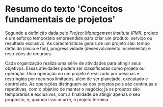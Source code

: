# Resumo do texto 'Conceitos fundamentais de projetos'

Segundo a definição dada pelo _Project Management Institute (PMI)_, projeto é um esforço temporário empreendido para criar um produto, serviço ou resultado exclusivo. As características gerais de um projeto são: tempo definido (início e fim), progressividade (desenvolvimento incremental) e restrições de recursos. 

Cada organização realiza uma série de atividades para atingir seus objetivos. Essas atividades podem ser classificadas como projeto ou operação. Uma operação ou um projeto é realizado por pessoas e restringido por recursos limitados, além de ser planejado, executado e controlado. As operações distinguem-se dos projetos pois são contínuas e repetitivas, com o objetivo de manter o negócio; já os projetos são temporários e exclusivos, com a finalidade de atingir apenas o seu propósito, e, quando isso ocorre, o projeto termina.

